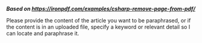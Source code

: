 ***Based on <https://ironpdf.com/examples/csharp-remove-page-from-pdf/>***

Please provide the content of the article you want to be paraphrased, or if the content is in an uploaded file, specify a keyword or relevant detail so I can locate and paraphrase it.